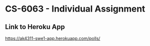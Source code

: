 # CS-6063 - Individual Assignment

## Link to Heroku App
https://ak4311-swe1-app.herokuapp.com/polls/